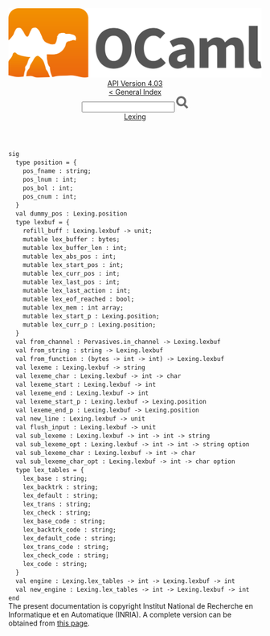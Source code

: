 <!-- ((! set title API !)) ((! set documentation !)) ((! set api !)) ((! set nobreadcrumb !)) -->
<div class="api"><header><nav class="toc brand"><a class="brand" href="https://ocaml.org/"><img src="colour-logo-gray.svg" class="svg" alt="OCaml"></a></nav><nav class="toc"><div class="toc_version"><a href="/docs" id="version-select">API Version 4.03</a></div><a href="index.html">&lt; General Index</a><div class="api_search"><input type="text" name="apisearch" id="api_search" oninput="mySearch(false);" onkeypress="this.oninput();" onclick="this.oninput();" onpaste="this.oninput();">
<img src="search_icon.svg" alt="Search" class="svg" onclick="mySearch(false)"></div>
<div id="search_results"></div><div class="toc_title"><a href="Lexing.html">Lexing</a></div><ul></ul></nav></header>
<code class="code"><span class="keyword">sig</span>
&nbsp;&nbsp;<span class="keyword">type</span>&nbsp;position&nbsp;=&nbsp;{
&nbsp;&nbsp;&nbsp;&nbsp;pos_fname&nbsp;:&nbsp;string;
&nbsp;&nbsp;&nbsp;&nbsp;pos_lnum&nbsp;:&nbsp;int;
&nbsp;&nbsp;&nbsp;&nbsp;pos_bol&nbsp;:&nbsp;int;
&nbsp;&nbsp;&nbsp;&nbsp;pos_cnum&nbsp;:&nbsp;int;
&nbsp;&nbsp;}
&nbsp;&nbsp;<span class="keyword">val</span>&nbsp;dummy_pos&nbsp;:&nbsp;<span class="constructor">Lexing</span>.position
&nbsp;&nbsp;<span class="keyword">type</span>&nbsp;lexbuf&nbsp;=&nbsp;{
&nbsp;&nbsp;&nbsp;&nbsp;refill_buff&nbsp;:&nbsp;<span class="constructor">Lexing</span>.lexbuf&nbsp;<span class="keywordsign">-&gt;</span>&nbsp;unit;
&nbsp;&nbsp;&nbsp;&nbsp;<span class="keyword">mutable</span>&nbsp;lex_buffer&nbsp;:&nbsp;bytes;
&nbsp;&nbsp;&nbsp;&nbsp;<span class="keyword">mutable</span>&nbsp;lex_buffer_len&nbsp;:&nbsp;int;
&nbsp;&nbsp;&nbsp;&nbsp;<span class="keyword">mutable</span>&nbsp;lex_abs_pos&nbsp;:&nbsp;int;
&nbsp;&nbsp;&nbsp;&nbsp;<span class="keyword">mutable</span>&nbsp;lex_start_pos&nbsp;:&nbsp;int;
&nbsp;&nbsp;&nbsp;&nbsp;<span class="keyword">mutable</span>&nbsp;lex_curr_pos&nbsp;:&nbsp;int;
&nbsp;&nbsp;&nbsp;&nbsp;<span class="keyword">mutable</span>&nbsp;lex_last_pos&nbsp;:&nbsp;int;
&nbsp;&nbsp;&nbsp;&nbsp;<span class="keyword">mutable</span>&nbsp;lex_last_action&nbsp;:&nbsp;int;
&nbsp;&nbsp;&nbsp;&nbsp;<span class="keyword">mutable</span>&nbsp;lex_eof_reached&nbsp;:&nbsp;bool;
&nbsp;&nbsp;&nbsp;&nbsp;<span class="keyword">mutable</span>&nbsp;lex_mem&nbsp;:&nbsp;int&nbsp;array;
&nbsp;&nbsp;&nbsp;&nbsp;<span class="keyword">mutable</span>&nbsp;lex_start_p&nbsp;:&nbsp;<span class="constructor">Lexing</span>.position;
&nbsp;&nbsp;&nbsp;&nbsp;<span class="keyword">mutable</span>&nbsp;lex_curr_p&nbsp;:&nbsp;<span class="constructor">Lexing</span>.position;
&nbsp;&nbsp;}
&nbsp;&nbsp;<span class="keyword">val</span>&nbsp;from_channel&nbsp;:&nbsp;<span class="constructor">Pervasives</span>.in_channel&nbsp;<span class="keywordsign">-&gt;</span>&nbsp;<span class="constructor">Lexing</span>.lexbuf
&nbsp;&nbsp;<span class="keyword">val</span>&nbsp;from_string&nbsp;:&nbsp;string&nbsp;<span class="keywordsign">-&gt;</span>&nbsp;<span class="constructor">Lexing</span>.lexbuf
&nbsp;&nbsp;<span class="keyword">val</span>&nbsp;from_function&nbsp;:&nbsp;(bytes&nbsp;<span class="keywordsign">-&gt;</span>&nbsp;int&nbsp;<span class="keywordsign">-&gt;</span>&nbsp;int)&nbsp;<span class="keywordsign">-&gt;</span>&nbsp;<span class="constructor">Lexing</span>.lexbuf
&nbsp;&nbsp;<span class="keyword">val</span>&nbsp;lexeme&nbsp;:&nbsp;<span class="constructor">Lexing</span>.lexbuf&nbsp;<span class="keywordsign">-&gt;</span>&nbsp;string
&nbsp;&nbsp;<span class="keyword">val</span>&nbsp;lexeme_char&nbsp;:&nbsp;<span class="constructor">Lexing</span>.lexbuf&nbsp;<span class="keywordsign">-&gt;</span>&nbsp;int&nbsp;<span class="keywordsign">-&gt;</span>&nbsp;char
&nbsp;&nbsp;<span class="keyword">val</span>&nbsp;lexeme_start&nbsp;:&nbsp;<span class="constructor">Lexing</span>.lexbuf&nbsp;<span class="keywordsign">-&gt;</span>&nbsp;int
&nbsp;&nbsp;<span class="keyword">val</span>&nbsp;lexeme_end&nbsp;:&nbsp;<span class="constructor">Lexing</span>.lexbuf&nbsp;<span class="keywordsign">-&gt;</span>&nbsp;int
&nbsp;&nbsp;<span class="keyword">val</span>&nbsp;lexeme_start_p&nbsp;:&nbsp;<span class="constructor">Lexing</span>.lexbuf&nbsp;<span class="keywordsign">-&gt;</span>&nbsp;<span class="constructor">Lexing</span>.position
&nbsp;&nbsp;<span class="keyword">val</span>&nbsp;lexeme_end_p&nbsp;:&nbsp;<span class="constructor">Lexing</span>.lexbuf&nbsp;<span class="keywordsign">-&gt;</span>&nbsp;<span class="constructor">Lexing</span>.position
&nbsp;&nbsp;<span class="keyword">val</span>&nbsp;new_line&nbsp;:&nbsp;<span class="constructor">Lexing</span>.lexbuf&nbsp;<span class="keywordsign">-&gt;</span>&nbsp;unit
&nbsp;&nbsp;<span class="keyword">val</span>&nbsp;flush_input&nbsp;:&nbsp;<span class="constructor">Lexing</span>.lexbuf&nbsp;<span class="keywordsign">-&gt;</span>&nbsp;unit
&nbsp;&nbsp;<span class="keyword">val</span>&nbsp;sub_lexeme&nbsp;:&nbsp;<span class="constructor">Lexing</span>.lexbuf&nbsp;<span class="keywordsign">-&gt;</span>&nbsp;int&nbsp;<span class="keywordsign">-&gt;</span>&nbsp;int&nbsp;<span class="keywordsign">-&gt;</span>&nbsp;string
&nbsp;&nbsp;<span class="keyword">val</span>&nbsp;sub_lexeme_opt&nbsp;:&nbsp;<span class="constructor">Lexing</span>.lexbuf&nbsp;<span class="keywordsign">-&gt;</span>&nbsp;int&nbsp;<span class="keywordsign">-&gt;</span>&nbsp;int&nbsp;<span class="keywordsign">-&gt;</span>&nbsp;string&nbsp;option
&nbsp;&nbsp;<span class="keyword">val</span>&nbsp;sub_lexeme_char&nbsp;:&nbsp;<span class="constructor">Lexing</span>.lexbuf&nbsp;<span class="keywordsign">-&gt;</span>&nbsp;int&nbsp;<span class="keywordsign">-&gt;</span>&nbsp;char
&nbsp;&nbsp;<span class="keyword">val</span>&nbsp;sub_lexeme_char_opt&nbsp;:&nbsp;<span class="constructor">Lexing</span>.lexbuf&nbsp;<span class="keywordsign">-&gt;</span>&nbsp;int&nbsp;<span class="keywordsign">-&gt;</span>&nbsp;char&nbsp;option
&nbsp;&nbsp;<span class="keyword">type</span>&nbsp;lex_tables&nbsp;=&nbsp;{
&nbsp;&nbsp;&nbsp;&nbsp;lex_base&nbsp;:&nbsp;string;
&nbsp;&nbsp;&nbsp;&nbsp;lex_backtrk&nbsp;:&nbsp;string;
&nbsp;&nbsp;&nbsp;&nbsp;lex_default&nbsp;:&nbsp;string;
&nbsp;&nbsp;&nbsp;&nbsp;lex_trans&nbsp;:&nbsp;string;
&nbsp;&nbsp;&nbsp;&nbsp;lex_check&nbsp;:&nbsp;string;
&nbsp;&nbsp;&nbsp;&nbsp;lex_base_code&nbsp;:&nbsp;string;
&nbsp;&nbsp;&nbsp;&nbsp;lex_backtrk_code&nbsp;:&nbsp;string;
&nbsp;&nbsp;&nbsp;&nbsp;lex_default_code&nbsp;:&nbsp;string;
&nbsp;&nbsp;&nbsp;&nbsp;lex_trans_code&nbsp;:&nbsp;string;
&nbsp;&nbsp;&nbsp;&nbsp;lex_check_code&nbsp;:&nbsp;string;
&nbsp;&nbsp;&nbsp;&nbsp;lex_code&nbsp;:&nbsp;string;
&nbsp;&nbsp;}
&nbsp;&nbsp;<span class="keyword">val</span>&nbsp;engine&nbsp;:&nbsp;<span class="constructor">Lexing</span>.lex_tables&nbsp;<span class="keywordsign">-&gt;</span>&nbsp;int&nbsp;<span class="keywordsign">-&gt;</span>&nbsp;<span class="constructor">Lexing</span>.lexbuf&nbsp;<span class="keywordsign">-&gt;</span>&nbsp;int
&nbsp;&nbsp;<span class="keyword">val</span>&nbsp;new_engine&nbsp;:&nbsp;<span class="constructor">Lexing</span>.lex_tables&nbsp;<span class="keywordsign">-&gt;</span>&nbsp;int&nbsp;<span class="keywordsign">-&gt;</span>&nbsp;<span class="constructor">Lexing</span>.lexbuf&nbsp;<span class="keywordsign">-&gt;</span>&nbsp;int
<span class="keyword">end</span></code><div class="copyright">The present documentation is copyright Institut National de Recherche en Informatique et en Automatique (INRIA). A complete version can be obtained from <a href="http://caml.inria.fr/pub/docs/manual-ocaml/">this page</a>.</div></div>